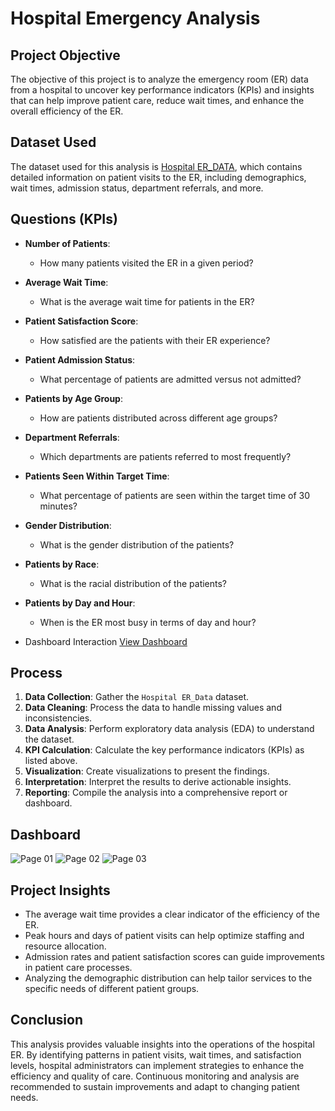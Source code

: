# Hospital Emergency Analysis

## Project Objective
The objective of this project is to analyze the emergency room (ER) data from a hospital to uncover key performance indicators (KPIs) and insights that can help improve patient care, reduce wait times, and enhance the overall efficiency of the ER.

## Dataset Used
The dataset used for this analysis is <a href="https://github.com/Sudharsan-T/Hospital-Emergency-Analysis/blob/main/Hospital%20ER_Data.csv">Hospital ER_DATA</a>, which contains detailed information on patient visits to the ER, including demographics, wait times, admission status, department referrals, and more.

## Questions (KPIs)
- **Number of Patients**: 
  - How many patients visited the ER in a given period?
  
- **Average Wait Time**:
  - What is the average wait time for patients in the ER?

- **Patient Satisfaction Score**:
  - How satisfied are the patients with their ER experience?

- **Patient Admission Status**:
  - What percentage of patients are admitted versus not admitted?

- **Patients by Age Group**:
  - How are patients distributed across different age groups?

- **Department Referrals**:
  - Which departments are patients referred to most frequently?

- **Patients Seen Within Target Time**:
  - What percentage of patients are seen within the target time of 30 minutes?

- **Gender Distribution**:
  - What is the gender distribution of the patients?

- **Patients by Race**:
  - What is the racial distribution of the patients?

- **Patients by Day and Hour**:
  - When is the ER most busy in terms of day and hour?


- Dashboard Interaction <a href="https://github.com/Sudharsan-T/Hospital-Emergency-Analysis/tree/main/Output">View Dashboard</a>

## Process
1. **Data Collection**: Gather the `Hospital ER_Data` dataset.
2. **Data Cleaning**: Process the data to handle missing values and inconsistencies.
3. **Data Analysis**: Perform exploratory data analysis (EDA) to understand the dataset.
4. **KPI Calculation**: Calculate the key performance indicators (KPIs) as listed above.
5. **Visualization**: Create visualizations to present the findings.
6. **Interpretation**: Interpret the results to derive actionable insights.
7. **Reporting**: Compile the analysis into a comprehensive report or dashboard.

## Dashboard

![Page 01](https://github.com/user-attachments/assets/ca824200-def7-4a56-baa5-b299f58d79b7)
![Page 02](https://github.com/user-attachments/assets/b20d732b-cb0c-4a00-a495-80b25ffa6b72)
![Page 03](https://github.com/user-attachments/assets/efed49f2-0d02-4441-be01-d2584c35e056)

## Project Insights
- The average wait time provides a clear indicator of the efficiency of the ER.
- Peak hours and days of patient visits can help optimize staffing and resource allocation.
- Admission rates and patient satisfaction scores can guide improvements in patient care processes.
- Analyzing the demographic distribution can help tailor services to the specific needs of different patient groups.
  
## Conclusion
This analysis provides valuable insights into the operations of the hospital ER. By identifying patterns in patient visits, wait times, and satisfaction levels, hospital administrators can implement strategies to enhance the efficiency and quality of care. Continuous monitoring and analysis are recommended to sustain improvements and adapt to changing patient needs.
